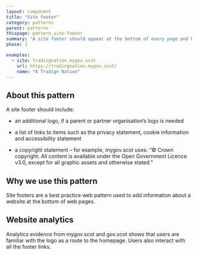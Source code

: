 ```yaml
---
layout: component
title: "Site footer"
category: patterns
parent: patterns
thispage: pattern.site-footer
summary: "A site footer should appear at the bottom of every page and highlights links to content about the website."
phase: 1

examples:
  - site: tradingnation.mygov.scot
    url: https://tradingnation.mygov.scot/
    name: "A Tradign Nation"
---
```


## About this pattern
A site footer should include:

* an additional logo, if a parent or partner organisation’s logo is needed

* a list of links to items such as the privacy statement, cookie information and accessibility statement

* a copyright statement – for example, mygov.scot uses: “© Crown copyright. All content is available under the Open Government Licence v3.0, except for all graphic assets and otherwise stated.”  

## Why we use this pattern
Site footers are a best practice web pattern used to add information about a website at the bottom of web pages.

## Website analytics
Analytics evidence from mygov.scot and gov.scot shows that users are familiar with the logo as a route to the homepage. Users also interact with all the footer links.
